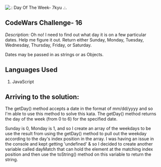 ![.: Day Of The Week- 7kyu .:.](getDayOfTheWeek.png)

## CodeWars Challenge- 16

*Description:*
Oh no! I need to find out what day it is on a few particular dates. Help me figure it out. Return either Sunday, Monday, Tuesday, Wednesday, Thursday, Friday, or Saturday.

Dates may be passed in as strings or as Objects.

## Languages Used

1. JavaScript

## Arriving to the solution:

The getDay() method accepts a date in the format of mm/dd/yyyy and so I'm able to use this method to solve this kata. The getDay() method returns the day of the week (from 0 to 6) for the specified date.

 Sunday is 0, Monday is 1, and so I create an array of the weekdays to be use the result from using the getDay() method to pull out the weekday according to the day's index position in the array. I was having an issue in the console and kept getting 'undefined' & so I decided to create another variable called dayMatch that can hold the element at the matching index position and then use the toString() method on this variable to return the string. 
